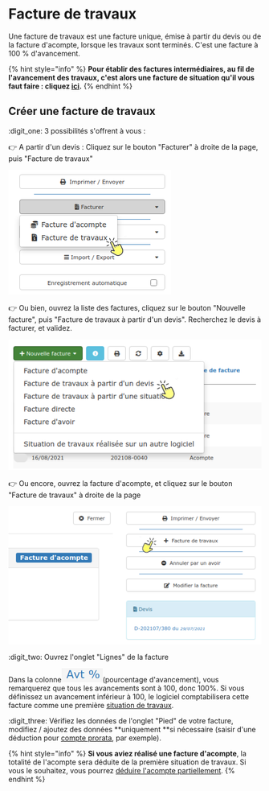 # Facture de travaux

Une facture de travaux est une facture unique, émise à partir du devis ou de la facture d'acompte, lorsque les travaux sont terminés. C'est une facture à 100 % d'avancement.

{% hint style="info" %}
**Pour établir des factures intermédiaires, au fil de l'avancement des travaux, c'est alors une facture de situation qu'il vous faut faire : cliquez **[**ici**](situation-de-travaux.md)**.**
{% endhint %}



## Créer une facture de travaux



:digit_one: 3 possibilités s'offrent à vous :

:point_right: A partir d'un devis : Cliquez sur le bouton "Facturer" à droite de la page, puis "Facture de travaux"

![](<../../.gitbook/assets/screenshot-153b- (1).png>)

:point_right: Ou bien, ouvrez la liste des factures, cliquez sur le bouton "Nouvelle facture", puis "Facture de travaux à partir d'un devis". Recherchez le devis à facturer, et validez.

![](../../.gitbook/assets/screenshot-154b-.png)

:point_right: Ou encore, ouvrez la facture d'acompte, et cliquez sur le bouton "Facture de travaux" à droite de la page

![](../../.gitbook/assets/screenshot-157-.png)

:digit_two: Ouvrez l'onglet "Lignes" de la facture

Dans la colonne![](../../.gitbook/assets/screenshot-158-.png)(pourcentage d'avancement), vous remarquerez que tous les avancements sont à 100, donc 100%. Si vous définissez un avancement inférieur à 100, le logiciel comptabilisera cette facture comme une première [situation de travaux](situation-de-travaux.md).



:digit_three: Vérifiez les données de l'onglet "Pied" de votre facture, modifiez / ajoutez des données **uniquement **si nécessaire (saisir d'une déduction pour [compte prorata](../les-devis/creer-and-saisir-un-devis/deductions-complementaires/le-compte-prorata.md#dans-la-facture), par exemple).



{% hint style="info" %}
**Si vous aviez réalisé une facture d'acompte**, la totalité de l'acompte sera déduite de la première situation de travaux. Si vous le souhaitez, vous pourrez [déduire l'acompte partiellement](la-facture-dacompte.md#deduction-partielle-de-lacompte).
{% endhint %}

